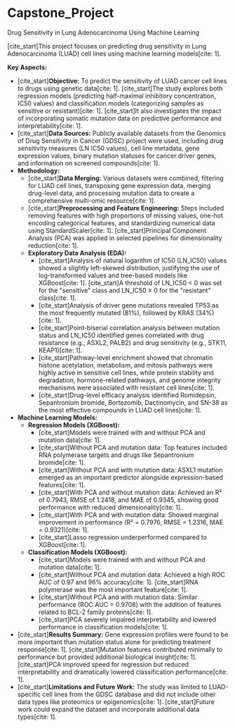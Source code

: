 # Capstone_Project
Drug Sensitivity in Lung Adenocarcinoma Using Machine Learning 

[cite_start]This project focuses on predicting drug sensitivity in Lung Adenocarcinoma (LUAD) cell lines using machine learning models[cite: 1].

**Key Aspects:**
* [cite_start]**Objective:** To predict the sensitivity of LUAD cancer cell lines to drugs using genetic data[cite: 1]. [cite_start]The study explores both regression models (predicting half-maximal inhibitory concentration, IC50 values) and classification models (categorizing samples as sensitive or resistant)[cite: 1]. [cite_start]It also investigates the impact of incorporating somatic mutation data on predictive performance and interpretability[cite: 1].
* [cite_start]**Data Sources:** Publicly available datasets from the Genomics of Drug Sensitivity in Cancer (GDSC) project were used, including drug sensitivity measures (LN IC50 values), cell line metadata, gene expression values, binary mutation statuses for cancer driver genes, and information on screened compounds[cite: 1].
* **Methodology:**
    * [cite_start]**Data Merging:** Various datasets were combined, filtering for LUAD cell lines, transposing gene expression data, merging drug-level data, and processing mutation data to create a comprehensive multi-omic resource[cite: 1].
    * [cite_start]**Preprocessing and Feature Engineering:** Steps included removing features with high proportions of missing values, one-hot encoding categorical features, and standardizing numerical data using StandardScaler[cite: 1]. [cite_start]Principal Component Analysis (PCA) was applied in selected pipelines for dimensionality reduction[cite: 1].
    * **Exploratory Data Analysis (EDA):**
        * [cite_start]Analysis of natural logarithm of IC50 (LN_IC50) values showed a slightly left-skewed distribution, justifying the use of log-transformed values and tree-based models like XGBoost[cite: 1]. [cite_start]A threshold of LN_IC50 < 0 was set for the "sensitive" class and LN_IC50 ≥ 0 for the "resistant" class[cite: 1].
        * [cite_start]Analysis of driver gene mutations revealed TP53 as the most frequently mutated (81%), followed by KRAS (34%)[cite: 1].
        * [cite_start]Point-biserial correlation analysis between mutation status and LN_IC50 identified genes correlated with drug resistance (e.g., ASXL2, PALB2) and drug sensitivity (e.g., STK11, KEAP1)[cite: 1].
        * [cite_start]Pathway-level enrichment showed that chromatin histone acetylation, metabolism, and mitosis pathways were highly active in sensitive cell lines, while protein stability and degradation, hormone-related pathways, and genome integrity mechanisms were associated with resistant cell lines[cite: 1].
        * [cite_start]Drug-level efficacy analysis identified Romidepsin, Sepantronium bromide, Bortezomib, Dactinomycin, and SN-38 as the most effective compounds in LUAD cell lines[cite: 1].
* **Machine Learning Models:**
    * **Regression Models (XGBoost):**
        * [cite_start]Models were trained with and without PCA and mutation data[cite: 1].
        * [cite_start]Without PCA and mutation data: Top features included RNA polymerase targets and drugs like Sepantronium bromide[cite: 1].
        * [cite_start]Without PCA and with mutation data: ASXL1 mutation emerged as an important predictor alongside expression-based features[cite: 1].
        * [cite_start]With PCA and without mutation data: Achieved an R² of 0.7943, RMSE of 1.2418, and MAE of 0.9345, showing good performance with reduced dimensionality[cite: 1].
        * [cite_start]With PCA and with mutation data: Showed marginal improvement in performance (R² = 0.7976, RMSE = 1.2316, MAE = 0.9321)[cite: 1].
        * [cite_start]Lasso regression underperformed compared to XGBoost[cite: 1].
    * **Classification Models (XGBoost):**
        * [cite_start]Models were trained with and without PCA and mutation data[cite: 1].
        * [cite_start]Without PCA and mutation data: Achieved a high ROC AUC of 0.97 and 96% accuracy[cite: 1]. [cite_start]RNA polymerase was the most important feature[cite: 1].
        * [cite_start]Without PCA and with mutation data: Similar performance (ROC AUC = 0.9708) with the addition of features related to BCL-2 family proteins[cite: 1].
        * [cite_start]PCA severely impaired interpretability and lowered performance in classification models[cite: 1].
* [cite_start]**Results Summary:** Gene expression profiles were found to be more important than mutation status alone for predicting treatment response[cite: 1]. [cite_start]Mutation features contributed minimally to performance but provided additional biological insight[cite: 1]. [cite_start]PCA improved speed for regression but reduced interpretability and dramatically lowered classification performance[cite: 1].
* [cite_start]**Limitations and Future Work:** The study was limited to LUAD-specific cell lines from the GDSC database and did not include other data types like proteomics or epigenomics[cite: 1]. [cite_start]Future work could expand the dataset and incorporate additional data types[cite: 1].
